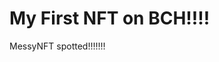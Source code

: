 # My First NFT on BCH!!!!
MessyNFT spotted!!!!!!!
                                                                                                                                                                          